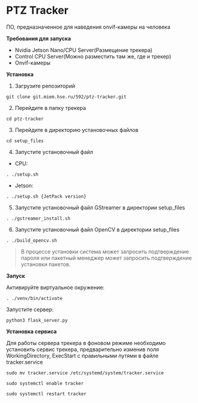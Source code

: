 # PTZ Tracker
ПО, предназначенное для наведения onvif-камеры на человека

**Требования для запуска**


- Nvidia Jetson Nano/CPU Server(Размещение трекера)
- Control CPU Server(Можно разместить там же, где и трекер)
- Onvif-камеры

**Установка**


1. Загрузите репозиторий

`git clone git.miem.hse.ru/592/ptz-tracker.git`

2. Перейдите в папку трекера

`cd ptz-tracker`

3. Перейдите в директорию установочных файлов

`cd setup_files`

4. Запустите установочный файл

- CPU:

`. ./setup.sh `

- Jetson:

`. ./setup.sh {JetPack version}`

5. Запустите установочный файл GStreamer в директории setup_files

`. ./gstreamer_install.sh`

6. Запустите установочный файл OpenCV в директории setup_files

`. ./build_opencv.sh`

> В процессе установки система может запросить подтверждение пароля или пакетный менеджер может запросить подтверждение установки пакетов.

**Запуск**

Активируйте виртуальное окружение:

`. ./venv/bin/activate`

Запустите сервер:

`python3 flask_server.py`

**Установка сервиса**

Для работы сервера трекера в фоновом режиме необходимо установить сервис трекера, предварительно изменив поля WorkingDirectory, ExecStart с правильными путями в файле tracker.service

`sudo mv tracker.service /etc/systemd/system/tracker.service`

`sudo systemctl enable tracker`

`sudo systemctl restart tracker`
